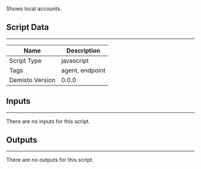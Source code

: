 Shows local accounts.

## Script Data
---

| **Name** | **Description** |
| --- | --- |
| Script Type | javascript |
| Tags | agent, endpoint |
| Demisto Version | 0.0.0 |

## Inputs
---
There are no inputs for this script.

## Outputs
---
There are no outputs for this script.
